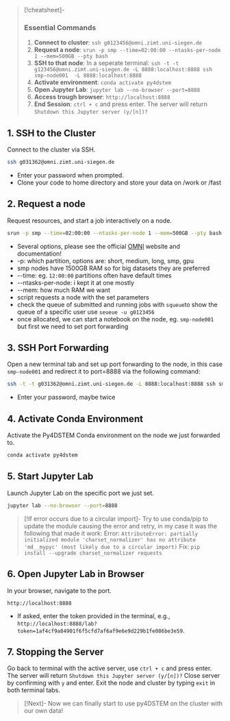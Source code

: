 >[!cheatsheet]-
>### Essential Commands
>1. **Connect to cluster**: `ssh g0123456@omni.zimt.uni-siegen.de`
>1. **Request a node**: `srun -p smp --time=02:00:00 --ntasks-per-node 1 --mem=500GB --pty bash`
>1. **SSH to that node**: In a seperate terminal: `ssh -t -t g123456@omni.zimt.uni-siegen.de -L 8888:localhost:8888 ssh smp-node001  -L 8888:localhost:8888` 
>1. **Activate environment**: `conda activate py4dstem`
>1. **Open Jupyter Lab**: `jupyter lab --no-browser --port=8888`
>1. **Access trough browser**: `http://localhost:8888`
>1. **End Session**: `ctrl + c` and press enter. The server will return `Shutdown this Jupyter server (y/[n])?`

## 1. SSH to the Cluster
Connect to the cluster via SSH.
```bash
ssh g031362@omni.zimt.uni-siegen.de
```
- Enter your password when prompted.
- Clone your code to home directory and store your data on /work or /fast

## 2.  Request a node
Request resources, and start a job interactively on a node.
```bash
srun -p smp --time=02:00:00 --ntasks-per-node 1 --mem=500GB --pty bash
```
- Several options, please see the official [OMNI](https://cluster.uni-siegen.de/omni/usage/queuing-a-job/?lang=en) website and documentation!
- -p: which partition, options are: short, medium, long, smp, gpu
- smp nodes have 1500GB RAM so for big datasets they are preferred
- --time: eg. `12:00:00` partitions often have default times
- --ntasks-per-node: i kept it at one mostly
- --mem: how much RAM we want
- script requests a node with the set parameters
- check the queue of submitted and running jobs with `squeue`to show the queue of a specific user use `seueue -u g0123456`
- once allocated, we can start a notebook on the node, eg. `smp-node001` but first we need to set port forwarding

## 3. SSH Port Forwarding
Open a new terminal tab and set up port forwarding to the node, in this case `smp-node001` and redirect it to port=8888 via the following command:
```bash
ssh -t -t g031362@omni.zimt.uni-siegen.de -L 8888:localhost:8888 ssh smp-node001  -L 8888:localhost:8888
```
- Enter your password, maybe twice

## 4. Activate Conda Environment
Activate the Py4DSTEM Conda environment on the node we just forwarded to.
```bash
conda activate py4dstem
```

## 5. Start Jupyter Lab
Launch Jupyter Lab on the specific port we just set.
```bash
jupyter lab --no-browser --port=8888
```

>[!If error occurs due to a circular import]-
>Try to use conda/pip to update the module causing the error and retry, in my case it was the following that made it work:
> Error: `AttributeError: partially initialized module 'charset_normalizer' has no attribute 'md__mypyc' (most likely due to a circular import)`
> Fix: `pip install --upgrade charset_normalizer requests`

## 6. Open Jupyter Lab in Browser
In your browser, navigate to the port.
```plaintext
http://localhost:8888
```
- If asked, enter the token provided in the terminal, e.g., `http://localhost:8888/lab?token=1af4cf9a84901f6f5cfd7af6af9e6e9d229b1fe086be3e59`.

## 7. Stopping the Server
Go back to terminal with the active server, use `ctrl + c` and press enter. The server will return `Shutdown this Jupyter server (y/[n])?` Close server by confirming with `y` and enter. Exit the node and cluster by typing `exit` in both terminal tabs.


>[!Next]-
> Now we can finally start to use py4DSTEM on the cluster with our own data!